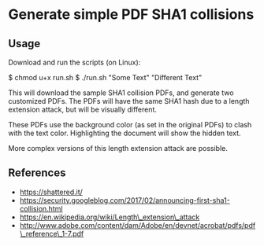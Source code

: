 # Generate simple PDF SHA1 collisions

## Usage

Download and run the scripts (on Linux):

 $ chmod u+x run.sh
 $ ./run.sh "Some Text" "Different Text"

This will download the sample SHA1 collision PDFs, and generate two customized PDFs. The PDFs will have the same SHA1 hash due to a length extension attack, but will be visually different.

These PDFs use the background color (as set in the original PDFs) to clash with the text color. Highlighting the document will show the hidden text.

More complex versions of this length extension attack are possible.

## References
* https://shattered.it/
* https://security.googleblog.com/2017/02/announcing-first-sha1-collision.html
* https://en.wikipedia.org/wiki/Length\_extension\_attack
* http://www.adobe.com/content/dam/Adobe/en/devnet/acrobat/pdfs/pdf\_reference\_1-7.pdf

